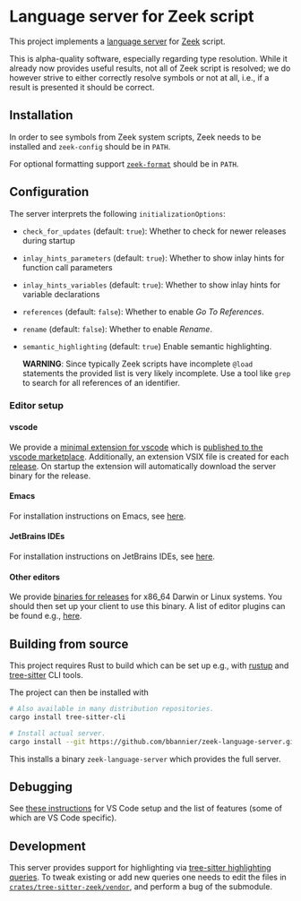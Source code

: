 # Language server for Zeek script

This project implements a
[language server](https://microsoft.github.io/language-server-protocol/)
for [Zeek](https://zeek.org/) script.

This is alpha-quality software, especially regarding type resolution. While it
already now provides useful results, not all of Zeek script is resolved; we do
however strive to either correctly resolve symbols or not at all, i.e., if a
result is presented it should be correct.

## Installation

In order to see symbols from Zeek system scripts, Zeek needs to be installed
and `zeek-config` should be in `PATH`.

For optional formatting support
[`zeek-format`](https://github.com/zeek/zeekscript/) should be in `PATH`.

## Configuration

The server interprets the following `initializationOptions`:

- `check_for_updates` (default: `true`):
  Whether to check for newer releases during startup
- `inlay_hints_parameters` (default: `true`):
  Whether to show inlay hints for function call parameters
- `inlay_hints_variables` (default: `true`):
  Whether to show inlay hints for variable declarations
- `references` (default: `false`):
  Whether to enable _Go To References_.
- `rename` (default: `false`):
  Whether to enable _Rename_.
- `semantic_highlighting` (default: `true`)
  Enable semantic highlighting.

  **WARNING**: Since typically Zeek scripts have incomplete `@load` statements
  the provided list is very likely incomplete. Use a tool like `grep` to search
  for all references of an identifier.

### Editor setup

#### vscode

We provide a [minimal extension for
vscode](https://github.com/bbannier/zeek-language-server/tree/main/vscode)
which is [published to the vscode
marketplace](https://marketplace.visualstudio.com/items?itemName=bbannier.zeek-language-server).
Additionally, an extension VSIX file is created for each
[release](https://github.com/bbannier/zeek-language-server/releases). On
startup the extension will automatically download the server binary for the
release.

#### Emacs

For installation instructions on Emacs, see
[here](README.emacs.md).

#### JetBrains IDEs

For installation instructions on JetBrains IDEs, see
[here](README.intellij.md).

#### Other editors

We provide [binaries for
releases](https://github.com/bbannier/zeek-language-server/releases) for x86_64
Darwin or Linux systems. You should then set up your client to use this binary.
A list of editor plugins can be found e.g.,
[here](https://langserver.org/#implementations-client).

## Building from source

This project requires Rust to build which can be set up e.g., with [rustup] and
[tree-sitter](https://tree-sitter.github.io/) CLI tools.

The project can then be installed with

```sh
# Also available in many distribution repositories.
cargo install tree-sitter-cli

# Install actual server.
cargo install --git https://github.com/bbannier/zeek-language-server.git
```

This installs a binary `zeek-language-server` which provides the full server.

[rustup]: https://rustup.rs

## Debugging

See [these instructions](./DEBUGGING.md) for VS Code setup and the list of
features (some of which are VS Code specific).

## Development

This server provides support for highlighting via [tree-sitter highlighting
queries](https://tree-sitter.github.io/tree-sitter/syntax-highlighting). To
tweak existing or add new queries one needs to edit the files in
[`crates/tree-sitter-zeek/vendor`](https://github.com/bbannier/zeek-language-server/tree/main/crates/tree-sitter-zeek/vendor),
and perform a bug of the submodule.
